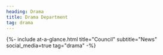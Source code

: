 ```yaml
---
heading: Drama
title: Drama Department
tag: drama
---
```


{%- include at-a-glance.html title="Council" subtitle="News" social_media=true tag="drama" -%}